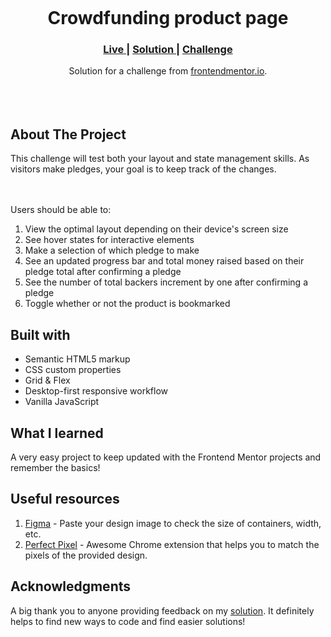 <img src=""></img>

<h1 align="center">Crowdfunding product page
</h1>

<div align="center">
  <h3>
    <a href="" color="white">
      Live
    </a>
    <span> | </span>
    <a href="">
      Solution
    </a>
   <span> | </span>
    <a href="https://www.frontendmentor.io/challenges/crowdfunding-product-page-7uvcZe7ZR">
      Challenge
    </a>
  </h3>
</div>
<div align="center">
   Solution for a challenge from  <a href="https://www.frontendmentor.io/challenges/crowdfunding-product-page-7uvcZe7ZR" target="_blank">frontendmentor.io</a>.
</div>
<br>
<br>
<br>

## About The Project

<p>This challenge will test both your layout and state management skills. As visitors make pledges, your goal is to keep track of the changes.

<br><br>Users should be able to: <br>

1. View the optimal layout depending on their device's screen size
2. See hover states for interactive elements
3. Make a selection of which pledge to make
4. See an updated progress bar and total money raised based on their pledge total after confirming a pledge
5. See the number of total backers increment by one after confirming a pledge
6. Toggle whether or not the product is bookmarked
   <br>

## Built with

- Semantic HTML5 markup
- CSS custom properties
- Grid & Flex
- Desktop-first responsive workflow
- Vanilla JavaScript

## What I learned

A very easy project to keep updated with the Frontend Mentor projects and remember the basics!

## Useful resources

1. <a href="https://www.figma.com/">Figma</a> - Paste your design image to check the size of containers, width, etc.
2. <a href="https://chrome.google.com/webstore/detail/perfectpixel-by-welldonec/dkaagdgjmgdmbnecmcefdhjekcoceebi">Perfect Pixel</a> - Awesome Chrome extension that helps you to match the pixels of the provided design.

## Acknowledgments

A big thank you to anyone providing feedback on my <a href="">solution</a>. It definitely helps to find new ways to code and find easier solutions!
